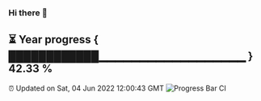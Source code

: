 ### Hi there 👋
⏳ Year progress { ████████████▁▁▁▁▁▁▁▁▁▁▁▁▁▁▁▁▁▁ } 42.33 %
---
⏰ Updated on Sat, 04 Jun 2022 12:00:43 GMT
![Progress Bar CI](https://github.com/liununu/liununu/workflows/Progress%20Bar%20CI/badge.svg)
